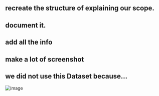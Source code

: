 
## recreate the structure of explaining our scope.
 
## document it.

## add all the info

## make a lot of screenshot

## we did not use this Dataset because...

![image](https://github.com/Jin430/Techlabs/assets/156359737/4119fc7f-29d1-4441-b89d-60df21d278ec)
